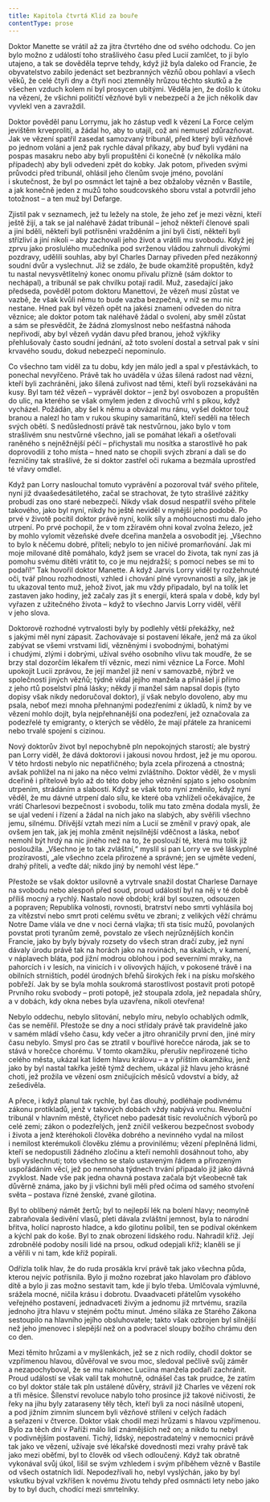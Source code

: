 ```yaml
---
title: Kapitola čtvrtá Klid za bouře
contentType: prose
---
```


  

Doktor Manette se vrátil až za jitra čtvrtého dne od svého odchodu. Co jen bylo možno z událostí toho strašlivého času před Lucií zamlčet, to jí bylo utajeno, a tak se dověděla teprve tehdy, když již byla daleko od Francie, že obyvatelstvo zabilo jedenáct set bezbranných vězňů obou pohlaví a všech věků, že celé čtyři dny a čtyři noci ztemněly hrůzou těchto skutků a že všechen vzduch kolem ní byl prosycen ubitými. Věděla jen, že došlo k útoku na vězení, že všichni političtí vězňové byli v nebezpečí a že jich několik dav vyvlekl ven a zavraždil.

Doktor pověděl panu Lorrymu, jak ho zástup vedl k vězení La Force celým jevištěm krveprolití, a žádal ho, aby to utajil, což ani nemusel zdůrazňovat. Jak ve vězení spatřil zasedat samozvaný tribunál, před který byli vězňové po jednom voláni a jenž pak rychle dával příkazy, aby buď byli vydáni na pospas masakru nebo aby byli propuštěni či konečně (v několika málo případech) aby byli odvedeni zpět do kobky. Jak potom, přiveden svými průvodci před tribunál, ohlásil jeho členům svoje jméno, povolání i skutečnost, že byl po osmnáct let tajně a bez obžaloby vězněn v Bastile, a jak konečně jeden z mužů toho soudcovského sboru vstal a potvrdil jeho totožnost – a ten muž byl Defarge.

Zjistil pak v seznamech, jež tu ležely na stole, že jeho zeť je mezi vězni, kteří ještě žijí, a tak se jal naléhavě žádat tribunál – jehož někteří členové spali a jiní bděli, někteří byli potřísněni vražděním a jiní byli čistí, někteří byli střízliví a jiní nikoli – aby zachovali jeho život a vrátili mu svobodu. Když jej zprvu jako proslulého mučedníka pod svrženou vládou zahrnuli divokými pozdravy, udělili souhlas, aby byl Charles Darnay přiveden před nezákonný soudní dvůr a vyslechnut. Již se zdálo, že bude okamžitě propuštěn, když tu nastal nevysvětlitelný konec onomu přívalu přízně (sám doktor to nechápal), a tribunál se pak chvilku potají radil. Muž, zasedající jako předseda, pověděl potom doktoru Manettovi, že vězeň musí zůstat ve vazbě, že však kvůli němu to bude vazba bezpečná, v níž se mu nic nestane. Hned pak byl vězeň opět na jakési znamení odveden do nitra věznice; ale doktor potom tak naléhavě žádal o svolení, aby směl zůstat a sám se přesvědčit, že žádná zlomyslnost nebo nešťastná náhoda nepřivodí, aby byl vězeň vydán davu před branou, jehož výkřiky přehlušovaly často soudní jednání, až toto svolení dostal a setrval pak v síni krvavého soudu, dokud nebezpečí nepominulo.

Co všechno tam viděl za tu dobu, kdy jen málo jedl a spal v přestávkách, to ponechal nevyřčeno. Právě tak ho uváděla v úžas šílená radost nad vězni, kteří byli zachráněni, jako šílená zuřivost nad těmi, kteří byli rozsekáváni na kusy. Byl tam též vězeň – vyprávěl doktor – jenž byl osvobozen a propuštěn do ulic, na kterého se však omylem jeden z divochů vrhl s píkou, když vycházel. Požádán, aby šel k němu a obvázal mu ránu, vyšel doktor touž branou a nalezl ho tam v rukou skupiny samaritánů, kteří seděli na tělech svých obětí. S nedůsledností právě tak nestvůrnou, jako bylo v tom strašlivém snu nestvůrné všechno, jali se pomáhat lékaři a ošetřovali raněného s nejněžnější péčí – přichystali mu nosítka a starostlivě ho pak doprovodili z toho místa – hned nato se chopili svých zbraní a dali se do řezničiny tak strašlivé, že si doktor zastřel oči rukama a bezmála uprostřed té vřavy omdlel.

Když pan Lorry naslouchal tomuto vyprávění a pozoroval tvář svého přítele, nyní již dvaašedesátiletého, začal se strachovat, že tyto strašlivé zážitky probudí zas ono staré nebezpečí. Nikdy však dosud nespatřil svého přítele takového, jako byl nyní, nikdy ho ještě neviděl v nynější jeho podobě. Po prvé v životě pocítil doktor právě nyní, kolik síly a mohoucnosti mu dalo jeho utrpení. Po prvé pochopil, že v tom zžíravém ohni koval zvolna železo, jež by mohlo vylomit vězeňské dveře dceřina manžela a osvobodit jej. „Všechno to bylo k něčemu dobré, příteli; nebylo to jen ničivé promarňování. Jak mi moje milované dítě pomáhalo, když jsem se vracel do života, tak nyní zas já pomohu svému dítěti vrátit to, co je mu nejdražší; s pomocí nebes se mi to podaří!“ Tak hovořil doktor Manette. A když Jarvis Lorry viděl ty rozžehnuté oči, tvář plnou rozhodnosti, vzhled i chování plné vyrovnanosti a síly, jak je tu ukazoval tento muž, jehož život, jak mu vždy připadalo, byl na tolik let zastaven jako hodiny, jež začaly zas jít s energií, která spala v době, kdy byl vyřazen z užitečného života – když to všechno Jarvis Lorry viděl, věřil v jeho slova.

Doktorově rozhodné vytrvalosti byly by podlehly větší překážky, než s jakými měl nyní zápasit. Zachovávaje si postavení lékaře, jenž má za úkol zabývat se všemi vrstvami lidí, vězněnými i svobodnými, bohatými i chudými, zlými i dobrými, užíval svého osobního vlivu tak moudře, že se brzy stal dozorčím lékařem tří věznic, mezi nimi věznice La Force. Mohl upokojit Lucii zprávou, že její manžel již není v samovazbě, nýbrž ve společnosti jiných vězňů; týdně vídal jejího manžela a přinášel jí přímo z jeho rtů poselství plná lásky; někdy jí manžel sám napsal dopis (tyto dopisy však nikdy nedoručoval doktor), jí však nebylo dovoleno, aby mu psala, neboť mezi mnoha přehnanými podezřeními z úkladů, k nimž by ve vězení mohlo dojít, byla nejpřehnanější ona podezření, jež označovala za podezřelé ty emigranty, o kterých se vědělo, že mají přátele za hranicemi nebo trvalé spojení s cizinou.

Nový doktorův život byl nepochybně pln nepokojných starostí; ale bystrý pan Lorry viděl, že dává doktorovi i jakousi novou hrdost, jež je mu oporou. V této hrdosti nebylo nic nepatřičného; byla zcela přirozená a ctnostná; avšak pohlížel na ni jako na něco velmi zvláštního. Doktor věděl, že v mysli dceřině i přítelově bylo až do této doby jeho věznění spjato s jeho osobním utrpením, strádáním a slabostí. Když se však toto nyní změnilo, když nyní věděl, že mu dávné utrpení dalo sílu, ke které oba vzhlíželi očekávajíce, že vrátí Charlesovi bezpečnost i svobodu, tolik mu tato změna dodala mysli, že se ujal vedení i řízení a žádal na nich jako na slabých, aby svěřili všechno jemu, silnému. Dřívější vztah mezi ním a Lucií se změnil v pravý opak, ale ovšem jen tak, jak jej mohla změnit nejsilnější vděčnost a láska, neboť nemohl být hrdý na nic jiného než na to, že poslouží té, která mu tolik již posloužila. „Všechno je to tak zvláštní,“ myslil si pan Lorry ve své láskyplné prozíravosti, „ale všechno zcela přirozené a správné; jen se ujměte vedení, drahý příteli, a veďte dál; nikdo jiný by nemohl vést lépe.“

Přestože se však doktor usilovně a vytrvale snažil dostat Charlese Darnaye na svobodu nebo alespoň před soud, proud událostí byl na něj v té době příliš mocný a rychlý. Nastalo nové období; král byl souzen, odsouzen a popraven; Republika volnosti, rovnosti, bratrství nebo smrti vyhlásila boj za vítězství nebo smrt proti celému světu ve zbrani; z velikých věží chrámu Notre Dame vlála ve dne v noci černá vlajka; tři sta tisíc mužů, povolaných povstat proti tyranům země, povstalo ze všech nejrůznějších končin Francie, jako by byly bývaly rozsety do všech stran dračí zuby, jež nyní dávaly úrodu právě tak na horách jako na rovinách, na skalách, v kamení, v náplavech bláta, pod jižní modrou oblohou i pod severními mraky, na pahorcích i v lesích, na vinicích i v olivových hájích, v pokosené trávě i na obilních strništích, podél úrodných břehů širokých řek i na písku mořského pobřeží. Jak by se byla mohla soukromá starostlivost postavit proti potopě Prvního roku svobody – proti potopě, jež stoupala zdola, jež nepadala shůry, a v dobách, kdy okna nebes byla uzavřena, nikoli otevřena!

Nebylo oddechu, nebylo slitování, nebylo míru, nebylo ochablých odmlk, čas se neměřil. Přestože se dny a noci střídaly právě tak pravidelně jako v samém mládí všeho času, kdy večer a jitro ohraničily první den, jiné míry času nebylo. Smysl pro čas se ztratil v bouřlivé horečce národa, jak se to stává v horečce chorému. V tomto okamžiku, přerušiv nepřirozené ticho celého města, ukázal kat lidem hlavu královu – a v příštím okamžiku, jenž jako by byl nastal takřka ještě týmž dechem, ukázal již hlavu jeho krásné choti, jež prožila ve vězení osm zničujících měsíců vdovství a bídy, až zešedivěla.

A přece, i když planul tak rychle, byl čas dlouhý, podléhaje podivnému zákonu protikladů, jenž v takových dobách vždy nabývá vrchu. Revoluční tribunál v hlavním městě, čtyřicet nebo padesát tisíc revolučních výborů po celé zemi; zákon o podezřelých, jenž zničil veškerou bezpečnost svobody i života a jenž kteréhokoli člověka dobrého a nevinného vydal na milost i nemilost kterémukoli člověku zlému a provinilému; vězení přeplněná lidmi, kteří se nedopustili žádného zločinu a kteří nemohli dosáhnout toho, aby byli vyslechnuti; toto všechno se stalo ustaveným řádem a přirozeným uspořádáním věcí, jež po nemnoha týdnech trvání připadalo již jako dávná zvyklost. Nade vše pak jedna ohavná postava začala být všeobecně tak důvěrně známa, jako by ji všichni byli měli před očima od samého stvoření světa – postava řízné ženské, zvané gilotina.

Byl to oblíbený námět žertů; byl to nejlepší lék na bolení hlavy; neomylně zabraňovala šedivění vlasů, pleti dávala zvláštní jemnost, byla to národní břitva, holící naprosto hladce, a kdo gilotinu políbil, ten se podíval okénkem a kýchl pak do koše. Byl to znak obrození lidského rodu. Nahradil kříž. Její zdrobnělé podoby nosili lidé na prsou, odkud odepjali kříž; klaněli se jí a věřili v ni tam, kde kříž popírali.

Odřízla tolik hlav, že do ruda prosákla krví právě tak jako všechna půda, kterou nejvíc potřísnila. Bylo ji možno rozebrat jako hlavolam pro ďáblovo dítě a bylo ji zas možno sestavit tam, kde jí bylo třeba. Umlčovala výmluvné, srážela mocné, ničila krásu i dobrotu. Dvaadvaceti přátelům vysokého veřejného postavení, jednadvaceti živým a jednomu již mrtvému, srazila jednoho jitra hlavu v stejném počtu minut. Jméno siláka ze Starého Zákona sestoupilo na hlavního jejího obsluhovatele; takto však ozbrojen byl silnější než jeho jmenovec i slepější než on a podvracel sloupy božího chrámu den co den.

Mezi těmito hrůzami a v myšlenkách, jež se z nich rodily, chodil doktor se vzpřímenou hlavou, důvěřoval ve svou moc, sledoval pečlivě svůj záměr a nezapochyboval, že se mu nakonec Luciina manžela podaří zachránit. Proud událostí se však valil tak mohutně, odnášel čas tak prudce, že zatím co byl doktor stále tak pln ustálené důvěry, strávil již Charles ve vězení rok a tři měsíce. Šílenství revoluce nabylo toho prosince již takové ničivosti, že řeky na jihu byly zataraseny těly těch, kteří byli za noci násilně utopeni, a pod jižním zimním sluncem byli vězňové stříleni v celých řadách a seřazeni v čtverce. Doktor však chodil mezi hrůzami s hlavou vzpřímenou. Bylo za těch dní v Paříži málo lidí známějších než on; a nikdo tu nebyl v podivnějším postavení. Tichý, lidský, nepostradatelný v nemocnici právě tak jako ve vězení, užívaje své lékařské dovednosti mezi vrahy právě tak jako mezi oběťmi, byl to člověk od všech odloučený. Když tak obratně vykonával svůj úkol, lišil se svým vzhledem i svým příběhem vězně v Bastile od všech ostatních lidí. Nepodezřívali ho, nebyl vyslýchán, jako by byl vskutku býval vzkříšen k novému životu tehdy před osmnácti lety nebo jako by to byl duch, chodící mezi smrtelníky.
